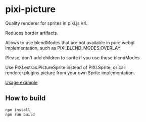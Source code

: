 # pixi-picture

Quality renderer for sprites in pixi.js v4.

Reduces border artifacts.

Allows to use blendModes that are not available in pure webgl implementation, such as PIXI.BLEND_MODES.OVERLAY.

Please, don't add children to sprite if you use those blendModes.

Use PIXI.extras.PictureSprite instead of PIXI.Sprite, or call renderer.plugins.picture from your own Sprite implementation.

[Usage example](http://pixijs.github.io/examples/#/picture/overlay.js)

## How to build

```bash
npm install
npm run build
```
